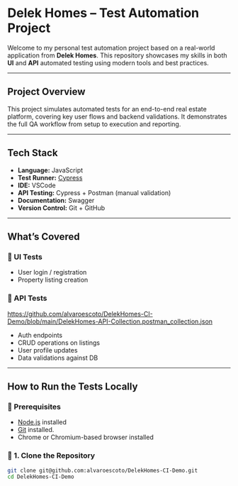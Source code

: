 # Delek Homes – Test Automation Project

Welcome to my personal test automation project based on a real-world application from **Delek Homes**. This repository showcases my skills in both **UI** and **API** automated testing using modern tools and best practices.

---

## Project Overview

This project simulates automated tests for an end-to-end real estate platform, covering key user flows and backend validations. It demonstrates the full QA workflow from setup to execution and reporting.

---

## Tech Stack

- **Language:** JavaScript
- **Test Runner:** [Cypress](https://www.cypress.io/)
- **IDE:** VSCode
- **API Testing:** Cypress + Postman (manual validation)
- **Documentation:** Swagger
- **Version Control:** Git + GitHub

---

## What’s Covered

### 🔹 UI Tests
- User login / registration
- Property listing creation

### 🔹 API Tests
https://github.com/alvaroescoto/DelekHomes-CI-Demo/blob/main/DelekHomes-API-Collection.postman_collection.json

- Auth endpoints
- CRUD operations on listings
- User profile updates
- Data validations against DB

---

##  How to Run the Tests Locally

### 🧱 Prerequisites
- [Node.js](https://nodejs.org/) installed
- [Git](https://git-scm.com/) installed.
- Chrome or Chromium-based browser installed

### 🚨 1. Clone the Repository
```bash
git clone git@github.com:alvaroescoto/DelekHomes-CI-Demo.git
cd DelekHomes-CI-Demo




